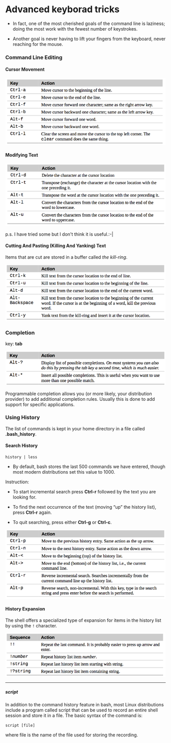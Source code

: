 # Advanced keyborad tricks
- In fact, one of the most cherished goals of the command line is laziness; doing the most work with the fewest number of keystrokes.

- Another goal is never having to lift your fingers from the keyboard, never reaching for the mouse.

### Command Line Editing

#### Cursor Movement

![](images/8_1.png)

#### Modifying Text

![](images/8_2.png)

p.s. I have tried  some but I don't think it is useful.:-|

#### Cutting And Pasting (Killing And Yanking) Text

Items that are cut are stored in a buffer called *the kill-ring*.

![](images/8_3.png)

### Completion
key: **tab**

![](images/8_4.png)

Programmable completion allows you (or more likely, your distribution provider) to add additional completion rules. Usually this is done to add support for specific applications.

### Using History

The list of commands is kept in your home directory in a file called **.bash_history**.

#### Search History
```
history | less
```

- By default, bash stores the last 500 commands we have entered, though most modern distributions set this value to 1000.

Instruction:
- To start incremental search press **Ctrl-r** followed by the text you are looking for.

- To find the next occurrence of the text (moving “up” the history list), press **Ctrl-r** again.

- To quit searching, press either **Ctrl-g** or **Ctrl-c**.

![](images/8_5.png)

#### History Expansion
The shell offers a specialized type of expansion for items in the history list by using the `!` character.

![](images/8_6.png)

---
##### script

In addition to the command history feature in bash, most Linux distributions include a program called script that can be used to record an entire shell session and store it in a file. The basic syntax of the command is:
```
script [file]
```
where file is the name of the file used for storing the recording.
